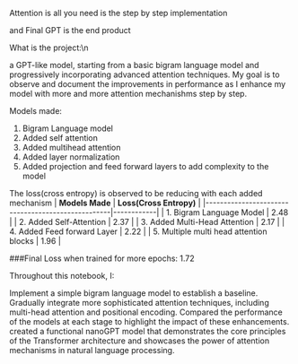 Attention is all you need is the step by step implementation

and Final GPT is the end product

What is the project:\n

a GPT-like model, starting from a basic bigram language model and progressively incorporating advanced attention techniques. My goal is to observe and document the improvements in performance as I enhance my model with more and more attention mechanishms step by step.

Models made:
1. Bigram Language model
2. Added self attention
3. Added multihead attention
4. Added layer normalization
5. Added projection and feed forward layers to add complexity to the model

The loss(cross entropy) is observed to be reducing with each added mechanism
| **Models Made**                                   | **Loss(Cross Entropy)** |
|---------------------------------------------------|------------|
| 1. Bigram Language Model                          | 2.48       |
| 2. Added Self-Attention                           | 2.37       |
| 3. Added Multi-Head Attention                     | 2.17       |
| 4. Added Feed forward Layer                       | 2.22       |
| 5. Multiple multi head attention blocks           | 1.96       |

###Final Loss when trained for more epochs: 1.72

Throughout this notebook, I:

Implement a simple bigram language model to establish a baseline.
Gradually integrate more sophisticated attention techniques, including multi-head attention and positional encoding.
Compared the performance of the models at each stage to highlight the impact of these enhancements.
created a functional nanoGPT model that demonstrates the core principles of the Transformer architecture and showcases the power of attention mechanisms in natural language processing.
